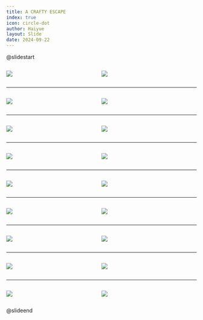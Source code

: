 ```yaml
---
title: A CRAFTY ESCAPE
index: true
icon: circle-dot
author: Haiyue
layout: Slide
date: 2024-09-22
---
```

 
@slidestart

<div style="display:flex">
<div style="flex:1">

![](https://raw.githubusercontent.com/yclord/reading/refs/heads/master/english/Level-U/A%20CRAFTY%20ESCAPE/001.webp)
</div>
<div style="flex:1">

![](https://raw.githubusercontent.com/yclord/reading/refs/heads/master/english/Level-U/A%20CRAFTY%20ESCAPE/002.webp)
</div>
</div>

---

<div style="display:flex">
<div style="flex:1">

![](https://raw.githubusercontent.com/yclord/reading/refs/heads/master/english/Level-U/A%20CRAFTY%20ESCAPE/003.webp)
</div>
<div style="flex:1">

![](https://raw.githubusercontent.com/yclord/reading/refs/heads/master/english/Level-U/A%20CRAFTY%20ESCAPE/004.webp)
</div>
</div>

---

<div style="display:flex">
<div style="flex:1">

![](https://raw.githubusercontent.com/yclord/reading/refs/heads/master/english/Level-U/A%20CRAFTY%20ESCAPE/005.webp)
</div>
<div style="flex:1">

![](https://raw.githubusercontent.com/yclord/reading/refs/heads/master/english/Level-U/A%20CRAFTY%20ESCAPE/006.webp)
</div>
</div>

---

<div style="display:flex">
<div style="flex:1">

![](https://raw.githubusercontent.com/yclord/reading/refs/heads/master/english/Level-U/A%20CRAFTY%20ESCAPE/007.webp)
</div>
<div style="flex:1">

![](https://raw.githubusercontent.com/yclord/reading/refs/heads/master/english/Level-U/A%20CRAFTY%20ESCAPE/008.webp)
</div>
</div>

---

<div style="display:flex">
<div style="flex:1">

![](https://raw.githubusercontent.com/yclord/reading/refs/heads/master/english/Level-U/A%20CRAFTY%20ESCAPE/009.webp)
</div>
<div style="flex:1">

![](https://raw.githubusercontent.com/yclord/reading/refs/heads/master/english/Level-U/A%20CRAFTY%20ESCAPE/010.webp)
</div>
</div>

---

<div style="display:flex">
<div style="flex:1">

![](https://raw.githubusercontent.com/yclord/reading/refs/heads/master/english/Level-U/A%20CRAFTY%20ESCAPE/011.webp)
</div>
<div style="flex:1">

![](https://raw.githubusercontent.com/yclord/reading/refs/heads/master/english/Level-U/A%20CRAFTY%20ESCAPE/012.webp)
</div>
</div>

---

<div style="display:flex">
<div style="flex:1">

![](https://raw.githubusercontent.com/yclord/reading/refs/heads/master/english/Level-U/A%20CRAFTY%20ESCAPE/013.webp)
</div>
<div style="flex:1">

![](https://raw.githubusercontent.com/yclord/reading/refs/heads/master/english/Level-U/A%20CRAFTY%20ESCAPE/014.webp)
</div>
</div>

---

<div style="display:flex">
<div style="flex:1">

![](https://raw.githubusercontent.com/yclord/reading/refs/heads/master/english/Level-U/A%20CRAFTY%20ESCAPE/015.webp)
</div>
<div style="flex:1">

![](https://raw.githubusercontent.com/yclord/reading/refs/heads/master/english/Level-U/A%20CRAFTY%20ESCAPE/016.webp)
</div>
</div>

---

<div style="display:flex">
<div style="flex:1">

![](https://raw.githubusercontent.com/yclord/reading/refs/heads/master/english/Level-U/A%20CRAFTY%20ESCAPE/017.webp)
</div>
<div style="flex:1">

![](https://raw.githubusercontent.com/yclord/reading/refs/heads/master/english/Level-U/A%20CRAFTY%20ESCAPE/018.webp)
</div>
</div>

@slideend